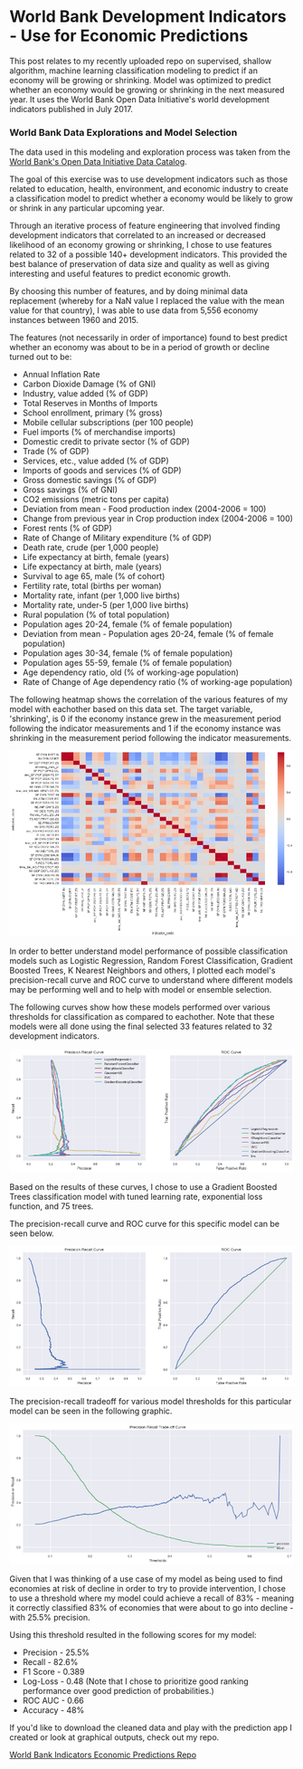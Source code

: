 # World Bank Development Indicators - Use for Economic Predictions

This post relates to my recently uploaded repo on supervised, shallow algorithm, machine learning classification modeling to predict if an economy will be growing or shrinking. 
Model was optimized to predict whether an economy would be growing or shrinking in the next measured year. 
It uses the World Bank Open Data Initiative's world development indicators published in July 2017.

### World Bank Data Explorations and Model Selection
The data used in this modeling and exploration process was taken from the [World Bank's Open Data Initiative Data Catalog](http://data.worldbank.org/data-catalog/).

The goal of this exercise was to use development indicators such as those related to education, health, environment, and economic industry to create a classification model to predict whether a economy would be likely to grow or shrink in any particular upcoming year.

Through an iterative process of feature engineering that involved finding development indicators that correlated to an increased or decreased likelihood of an economy growing or shrinking, I chose to use features related to 32 of a possible 140+ development indicators. This provided the best balance of preservation of data size and quality as well as giving interesting and useful features to predict economic growth.

By choosing this number of features, and by doing minimal data replacement (whereby for a NaN value I replaced the value with the mean value for that country), I was able to use data from 5,556 economy instances between 1960 and 2015.

The features (not necessarily in order of importance) found to best predict whether an economy was about to be in a period of growth or decline turned out to be:

* Annual Inflation Rate
* Carbon Dioxide Damage (% of GNI)
* Industry, value added (% of GDP)
* Total Reserves in Months of Imports
* School enrollment, primary (% gross)
* Mobile cellular subscriptions (per 100 people)
* Fuel imports (% of merchandise imports)
* Domestic credit to private sector (% of GDP)
* Trade (% of GDP)
* Services, etc., value added (% of GDP)
* Imports of goods and services (% of GDP)
* Gross domestic savings (% of GDP)
* Gross savings (% of GNI)
* CO2 emissions (metric tons per capita)
* Deviation from mean - Food production index (2004-2006 = 100)
* Change from previous year in Crop production index (2004-2006 = 100)
* Forest rents (% of GDP)
* Rate of Change of Military expenditure (% of GDP)
* Death rate, crude (per 1,000 people)
* Life expectancy at birth, female (years)
* Life expectancy at birth, male (years)
* Survival to age 65, male (% of cohort)
* Fertility rate, total (births per woman)
* Mortality rate, infant (per 1,000 live births)
* Mortality rate, under-5 (per 1,000 live births)
* Rural population (% of total population)
* Population ages 20-24, female (% of female population)
* Deviation from mean - Population ages 20-24, female (% of female population)
* Population ages 30-34, female (% of female population)
* Population ages 55-59, female (% of female population)
* Age dependency ratio, old (% of working-age population)
* Rate of Change of Age dependency ratio (% of working-age population)

The following heatmap shows the correlation of the various features of my model with eachother based on this data set. The target variable, 'shrinking', is 0 if the economy instance grew in the measurement period following the indicator measurements and 1 if the economy instance was shrinking in the measurement period following the indicator measurements.

![](https://github.com/lefed/world_bank_indicators_economic_predictions/blob/master/graphs/corr_heatmap.png)

In order to better understand model performance of possible classification models such as Logistic Regression, Random Forest Classification, Gradient Boosted Trees, K Nearest Neighbors and others, I plotted each model's precision-recall curve and ROC curve to understand where different models may be performing well and to help with model or ensemble selection.

The following curves show how these models performed over various thresholds for classification as compared to eachother. Note that these models were all done using the final selected 33 features related to 32 development indicators.

![](https://github.com/lefed/world_bank_indicators_economic_predictions/blob/master/graphs/PR_ROC_regression_curves.png)

Based on the results of these curves, I chose to use a Gradient Boosted Trees classification model with tuned learning rate, exponential loss function, and 75 trees.

The precision-recall curve and ROC curve for this specific model can be seen below.

![](https://github.com/lefed/world_bank_indicators_economic_predictions/blob/master/graphs/grad_boosted_trees_pr_roc.png)

The precision-recall tradeoff for various model thresholds for this particular model can be seen in the following graphic. 

![](https://github.com/lefed/world_bank_indicators_economic_predictions/blob/master/graphs/grad_boost_pr_tradeoff.png)

Given that I was thinking of a use case of my model as being used to find economies at risk of decline in order to try to provide intervention, I chose to use a threshold where my model could achieve a recall of 83% - meaning it correctly classified 83% of economies that were about to go into decline - with 25.5% precision. 

Using this threshold resulted in the following scores for my model:

* Precision - 25.5%
* Recall - 82.6%
* F1 Score - 0.389
* Log-Loss - 0.48 (Note that I chose to prioritize good ranking performance over good prediction of probabilities.)
* ROC AUC - 0.66
* Accuracy - 48%

If you'd like to download the cleaned data and play with the prediction app I created or look at graphical outputs, check out my repo.

[World Bank Indicators Economic Predictions Repo](https://github.com/lefed/world_bank_indicators_economic_predictions)
